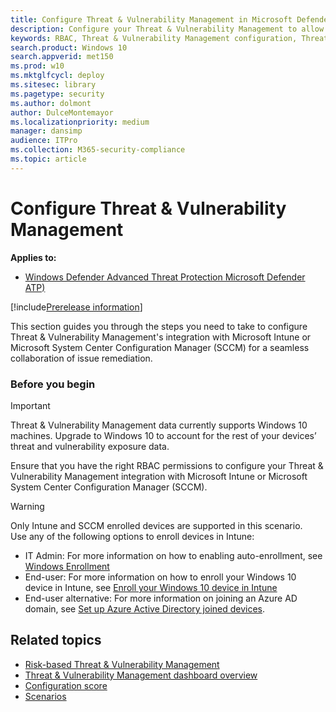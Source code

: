 ```yaml
---
title: Configure Threat & Vulnerability Management in Microsoft Defender ATP
description: Configure your Threat & Vulnerability Management to allow security administrators and IT administrators to collaborate seamlessly to remediate issues via Microsoft intune and Microsoft System Center Configuration Manager (SCCM) integrations.
keywords: RBAC, Threat & Vulnerability Management configuration, Threat & Vulnerability Management integrations, Microsft Intune integration with TVM, SCCM integration with TVM  
search.product: Windows 10
search.appverid: met150
ms.prod: w10
ms.mktglfcycl: deploy
ms.sitesec: library
ms.pagetype: security
ms.author: dolmont
author: DulceMontemayor
ms.localizationpriority: medium
manager: dansimp
audience: ITPro
ms.collection: M365-security-compliance 
ms.topic: article
---
```

# Configure Threat & Vulnerability Management
**Applies to:**
- [Windows Defender Advanced Threat Protection Microsoft Defender ATP)](https://go.microsoft.com/fwlink/p/?linkid=2069559)

[!include[Prerelease information](prerelease.md)]

This section guides you through the steps you need to take to configure Threat & Vulnerability Management's integration with Microsoft Intune or Microsoft System Center Configuration Manager (SCCM) for a seamless collaboration of issue remediation.

### Before you begin
>[!IMPORTANT] 
Threat & Vulnerability Management data currently supports Windows 10 machines. Upgrade to Windows 10 to account for the rest of your devices’ threat and vulnerability exposure data.</br>

Ensure that you have the right RBAC permissions to configure your Threat & Vulnerability Management integration with Microsoft Intune or Microsoft System Center Configuration Manager (SCCM).   

>[!WARNING] 
>Only Intune and SCCM enrolled devices are supported in this scenario.</br>
>Use any of the following options to enroll devices in Intune:
>- IT Admin: For more information on how to enabling auto-enrollment, see [Windows Enrollment](https://docs.microsoft.com/intune/windows-enroll#enable-windows-10-automatic-enrollment)
>- End-user: For more information on how to enroll your Windows 10 device in Intune, see [Enroll your Windows 10 device in Intune](https://docs.microsoft.com/intune-user-help/enroll-your-w10-device-access-work-or-school)
>- End-user alternative: For more information on joining an Azure AD domain, see [Set up Azure Active Directory joined devices](https://docs.microsoft.com/azure/active-directory/device-management-azuread-joined-devices-setup).

## Related topics
- [Risk-based Threat & Vulnerability Management](next-gen-threat-and-vuln-mgt.md)
- [Threat & Vulnerability Management dashboard overview](tvm-dashboard-insights.md)
- [Configuration score](configuration-score.md)
- [Scenarios](threat-and-vuln-mgt-scenarios.md)
